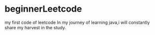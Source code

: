 # beginnerLeetcode
my first code of leetcode
In my journey of learning java,i will constantly share my harvest in the study.
